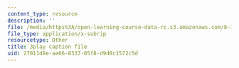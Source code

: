 ```yaml
---
content_type: resource
description: ''
file: /media/https%3A/open-learning-course-data-rc.s3.amazonaws.com/8-701-introduction-to-nuclear-and-particle-physics-fall-2020/27011d8eae66833705f8d9d8c1572c5d_J6L9uQ-IO90.srt
file_type: application/x-subrip
resourcetype: Other
title: 3play caption file
uid: 27011d8e-ae66-8337-05f8-d9d8c1572c5d
---
```

